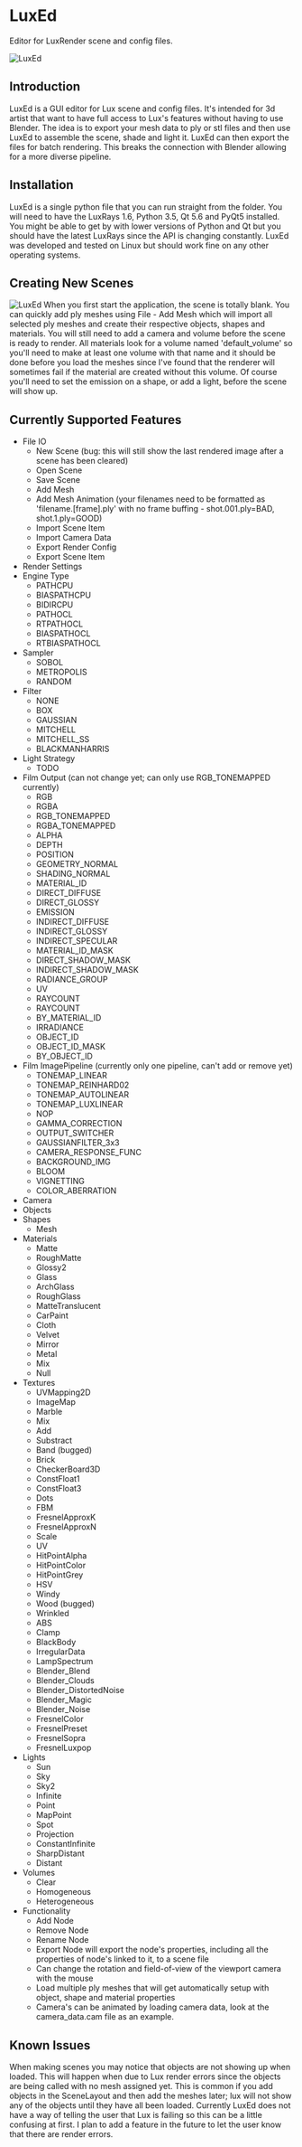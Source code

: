 LuxEd
=======

Editor for LuxRender scene and config files.

![LuxEd](https://raw.githubusercontent.com/richardlayman/luxed/master/ui.png)

Introduction
---------------
LuxEd is a GUI editor for Lux scene and config files. It's intended for 3d artist that want to have full access to Lux's features without having to use Blender. The idea is to export your mesh data to ply or stl files and then use LuxEd to assemble the scene, shade and light it. LuxEd can then export the files for batch rendering. This breaks the connection with Blender allowing for a more diverse pipeline.

Installation
---------------
LuxEd is a single python file that you can run straight from the folder. You will need to have the LuxRays 1.6, Python 3.5, Qt 5.6 and PyQt5 installed. You might be able to get by with lower versions of Python and Qt but you should have the latest LuxRays since the API is changing constantly. LuxEd was developed and tested on Linux but should work fine on any other operating systems.

Creating New Scenes
---------------
![LuxEd](https://raw.githubusercontent.com/richardlayman/luxed/master/fan.png)
When you first start the application, the scene is totally blank. You can quickly add ply meshes using File - Add Mesh  which will import all selected ply meshes and create their respective objects, shapes and materials. You will still need to add a camera and volume before the scene is ready to render. All materials look for a volume named 'default\_volume' so you'll need to make at least one volume with that name and it should be done before you load the meshes since I've found that the renderer will sometimes fail if the material are created without this volume. Of course you'll need to set the emission on a shape, or add a light, before the scene will show up.

Currently Supported Features
---------------
- File IO
  * New Scene (bug: this will still show the last rendered image after a scene has been cleared)
  * Open Scene
  * Save Scene
  * Add Mesh
  * Add Mesh Animation (your filenames need to be formatted as 'filename.[frame].ply' with no frame buffing - shot.001.ply=BAD, shot.1.ply=GOOD)
  * Import Scene Item
  * Import Camera Data
  * Export Render Config
  * Export Scene Item
- Render Settings
- Engine Type
  * PATHCPU
  * BIASPATHCPU
  * BIDIRCPU
  * PATHOCL
  * RTPATHOCL
  * BIASPATHOCL
  * RTBIASPATHOCL
- Sampler
  * SOBOL
  * METROPOLIS
  * RANDOM
- Filter
  * NONE
  * BOX
  * GAUSSIAN
  * MITCHELL
  * MITCHELL\_SS 
  * BLACKMANHARRIS
- Light Strategy
  * TODO
- Film Output (can not change yet; can only use RGB\_TONEMAPPED currently)
  * RGB
  * RGBA
  * RGB\_TONEMAPPED
  * RGBA\_TONEMAPPED
  * ALPHA
  * DEPTH
  * POSITION
  * GEOMETRY\_NORMAL
  * SHADING\_NORMAL
  * MATERIAL\_ID
  * DIRECT\_DIFFUSE
  * DIRECT\_GLOSSY
  * EMISSION
  * INDIRECT\_DIFFUSE
  * INDIRECT\_GLOSSY
  * INDIRECT\_SPECULAR
  * MATERIAL\_ID\_MASK
  * DIRECT\_SHADOW\_MASK
  * INDIRECT\_SHADOW\_MASK
  * RADIANCE\_GROUP
  * UV
  * RAYCOUNT
  * RAYCOUNT
  * BY\_MATERIAL\_ID
  * IRRADIANCE
  * OBJECT\_ID
  * OBJECT\_ID\_MASK
  * BY\_OBJECT\_ID
- Film ImagePipeline (currently only one pipeline, can't add or remove yet)
  * TONEMAP\_LINEAR
  * TONEMAP\_REINHARD02
  * TONEMAP\_AUTOLINEAR
  * TONEMAP\_LUXLINEAR
  * NOP
  * GAMMA\_CORRECTION
  * OUTPUT\_SWITCHER
  * GAUSSIANFILTER\_3x3
  * CAMERA\_RESPONSE\_FUNC
  * BACKGROUND\_IMG
  * BLOOM
  * VIGNETTING
  * COLOR\_ABERRATION
- Camera
- Objects
- Shapes
  * Mesh
- Materials
  * Matte
  * RoughMatte
  * Glossy2
  * Glass
  * ArchGlass
  * RoughGlass
  * MatteTranslucent
  * CarPaint
  * Cloth
  * Velvet
  * Mirror
  * Metal
  * Mix
  * Null
- Textures
  * UVMapping2D
  * ImageMap
  * Marble
  * Mix
  * Add
  * Substract
  * Band (bugged)
  * Brick
  * CheckerBoard3D
  * ConstFloat1
  * ConstFloat3
  * Dots
  * FBM
  * FresnelApproxK
  * FresnelApproxN
  * Scale
  * UV
  * HitPointAlpha
  * HitPointColor
  * HitPointGrey
  * HSV
  * Windy
  * Wood (bugged)
  * Wrinkled
  * ABS
  * Clamp
  * BlackBody
  * IrregularData
  * LampSpectrum
  * Blender\_Blend
  * Blender\_Clouds
  * Blender\_DistortedNoise
  * Blender\_Magic
  * Blender\_Noise
  * FresnelColor
  * FresnelPreset
  * FresnelSopra
  * FresnelLuxpop
- Lights
  * Sun
  * Sky
  * Sky2
  * Infinite
  * Point
  * MapPoint
  * Spot
  * Projection
  * ConstantInfinite
  * SharpDistant
  * Distant 
- Volumes
  * Clear
  * Homogeneous
  * Heterogeneous 
- Functionality
  * Add Node
  * Remove Node
  * Rename Node
  * Export Node will export the node's properties, including all the properties of node's linked to it, to a scene file
  * Can change the rotation and field-of-view of the viewport camera with the mouse
  * Load multiple ply meshes that will get automatically setup with object, shape and material properties
  * Camera's can be animated by loading camera data, look at the camera\_data.cam file as an example.

Known Issues
---------------
When making scenes you may notice that objects are not showing up when loaded. This will happen when due to Lux render errors since the objects are being called with no mesh assigned yet. This is common if you add objects in the SceneLayout and then add the meshes later; lux will not show any of the objects until they have all been loaded. Currently LuxEd does not have a way of telling the user that Lux is failing so this can be a little confusing at first. I plan to add a feature in the future to let the user know that there are render errors.


